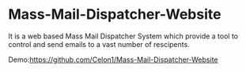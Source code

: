 # Mass-Mail-Dispatcher-Website
It is a web based Mass Mail Dispatcher System which provide a tool to control and send emails to a vast number of rescipents.

Demo:https://github.com/Celon1/Mass-Mail-Dispatcher-Website
